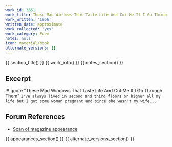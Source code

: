 ```yaml
---
work_id: 3651
work_title: These Mad Windows That Taste Life And Cut Me If I Go Through Them
work_written: '1966'
written_date: approximate
work_collected: 'yes'
work_category: Poem
notes: null
icon: material/book
alternate_versions: []
---
```


{{ section_title() }}
{{ work_info() }}
{{ notes_section() }}
## Excerpt
!!! quote "These Mad Windows That Taste Life And Cut Me If I Go Through Them"
    ```
    I've always lived in second and third floors or higher
    all my life
    but I got some woman pregnant
    and since she wasn't my wife...
    ```

## Forum References
- [Scan of magazine appearance](https://bukowskiforum.com/threads/mad-windows.8604/#post-141114)

{{ appearances_section() }}
{{ alternate_versions_section() }}